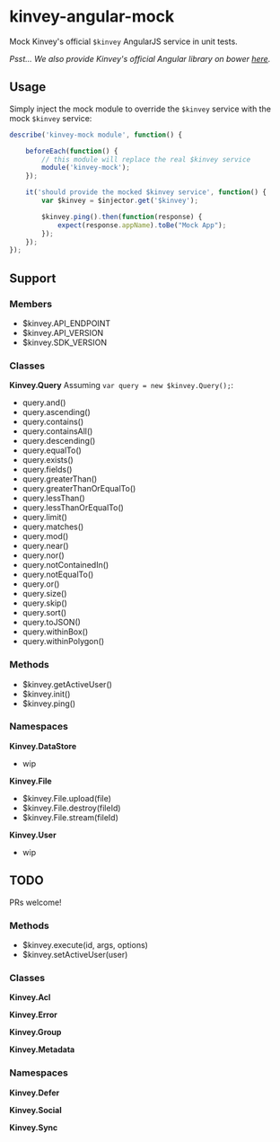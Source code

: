 kinvey-angular-mock
===================

Mock Kinvey's official `$kinvey` AngularJS service in unit tests.

*Psst... We also provide Kinvey's official Angular library on bower [here](https://github.com/GravityJack/bower-kinvey-angular).*


## Usage

Simply inject the mock module to override the `$kinvey` service with the mock `$kinvey` service:
```javascript
describe('kinvey-mock module', function() {

    beforeEach(function() {
        // this module will replace the real $kinvey service
        module('kinvey-mock');
    });

    it('should provide the mocked $kinvey service', function() {
        var $kinvey = $injector.get('$kinvey');

        $kinvey.ping().then(function(response) {
            expect(response.appName).toBe("Mock App");
        });
    });
});
```


## Support

### Members

* $kinvey.API_ENDPOINT
* $kinvey.API_VERSION
* $kinvey.SDK_VERSION

### Classes

**Kinvey.Query**
Assuming `var query = new $kinvey.Query();`:

* query.and()
* query.ascending()
* query.contains()
* query.containsAll()
* query.descending()
* query.equalTo()
* query.exists()
* query.fields()
* query.greaterThan()
* query.greaterThanOrEqualTo()
* query.lessThan()
* query.lessThanOrEqualTo()
* query.limit()
* query.matches()
* query.mod()
* query.near()
* query.nor()
* query.notContainedIn()
* query.notEqualTo()
* query.or()
* query.size()
* query.skip()
* query.sort()
* query.toJSON()
* query.withinBox()
* query.withinPolygon()

### Methods

* $kinvey.getActiveUser()
* $kinvey.init()
* $kinvey.ping()

### Namespaces

**Kinvey.DataStore**
* wip

**Kinvey.File**
* $kinvey.File.upload(file)
* $kinvey.File.destroy(fileId)
* $kinvey.File.stream(fileId)

**Kinvey.User**
* wip

## TODO
PRs welcome!

### Methods
* $kinvey.execute(id, args, options)
* $kinvey.setActiveUser(user)

### Classes
**Kinvey.Acl**

**Kinvey.Error**

**Kinvey.Group**

**Kinvey.Metadata**


### Namespaces
**Kinvey.Defer**

**Kinvey.Social**

**Kinvey.Sync**
